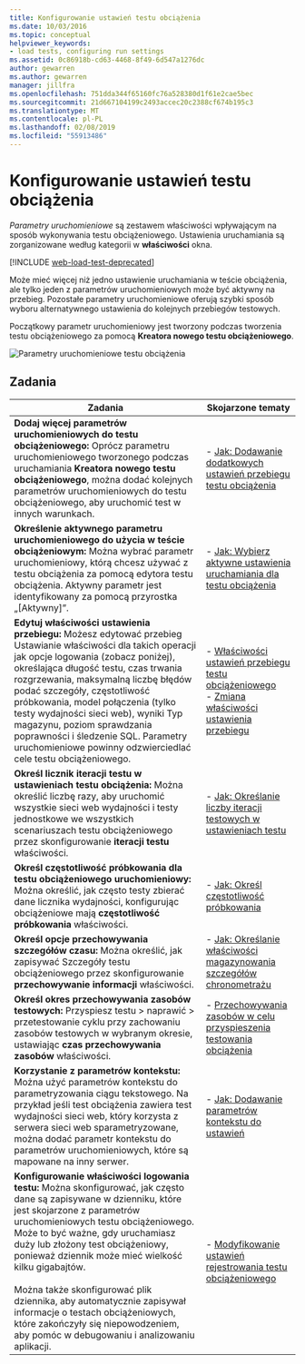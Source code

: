 ```yaml
---
title: Konfigurowanie ustawień testu obciążenia
ms.date: 10/03/2016
ms.topic: conceptual
helpviewer_keywords:
- load tests, configuring run settings
ms.assetid: 0c86918b-cd63-4468-8f49-6d547a1276dc
author: gewarren
ms.author: gewarren
manager: jillfra
ms.openlocfilehash: 751dda344f65160fc76a528380d1f61e2cae5bec
ms.sourcegitcommit: 21d667104199c2493accec20c2388cf674b195c3
ms.translationtype: MT
ms.contentlocale: pl-PL
ms.lasthandoff: 02/08/2019
ms.locfileid: "55913486"
---
```

# <a name="configure-load-test-run-settings"></a>Konfigurowanie ustawień testu obciążenia

*Parametry uruchomieniowe* są zestawem właściwości wpływającym na sposób wykonywania testu obciążeniowego. Ustawienia uruchamiania są zorganizowane według kategorii w **właściwości** okna.

[!INCLUDE [web-load-test-deprecated](includes/web-load-test-deprecated.md)]

Może mieć więcej niż jedno ustawienie uruchamiania w teście obciążenia, ale tylko jeden z parametrów uruchomieniowych może być aktywny na przebieg. Pozostałe parametry uruchomieniowe oferują szybki sposób wyboru alternatywnego ustawienia do kolejnych przebiegów testowych.

Początkowy parametr uruchomieniowy jest tworzony podczas tworzenia testu obciążeniowego za pomocą **Kreatora nowego testu obciążeniowego**.

![Parametry uruchomieniowe testu obciążenia](../test/media/loadtestrunsettings.png)

## <a name="tasks"></a>Zadania

|Zadania|Skojarzone tematy|
|-|-|
|**Dodaj więcej parametrów uruchomieniowych do testu obciążeniowego:** Oprócz parametru uruchomieniowego tworzonego podczas uruchamiania **Kreatora nowego testu obciążeniowego**, można dodać kolejnych parametrów uruchomieniowych do testu obciążeniowego, aby uruchomić test w innych warunkach.|-   [Jak: Dodawanie dodatkowych ustawień przebiegu testu obciążenia](../test/how-to-add-additional-run-settings-to-a-load-test.md)|
|**Określenie aktywnego parametru uruchomieniowego do użycia w teście obciążeniowym:** Można wybrać parametr uruchomieniowy, którą chcesz używać z testu obciążenia za pomocą edytora testu obciążenia. Aktywny parametr jest identyfikowany za pomocą przyrostka „[Aktywny]”.|-   [Jak: Wybierz aktywne ustawienia uruchamiania dla testu obciążenia](../test/how-to-select-the-active-run-setting-for-a-load-test.md)|
|**Edytuj właściwości ustawienia przebiegu:** Możesz edytować przebieg Ustawianie właściwości dla takich operacji jak opcje logowania (zobacz poniżej), określająca długość testu, czas trwania rozgrzewania, maksymalną liczbę błędów podać szczegóły, częstotliwość próbkowania, model połączenia (tylko testy wydajności sieci web), wyniki Typ magazynu, poziom sprawdzania poprawności i śledzenie SQL. Parametry uruchomieniowe powinny odzwierciedlać cele testu obciążeniowego.|-   [Właściwości ustawień przebiegu testu obciążeniowego](../test/load-test-run-settings-properties.md)<br />-   [Zmiana właściwości ustawienia przebiegu](../test/load-test-run-settings-properties.md#change-run-setting-properties)|
|**Określ licznik iteracji testu w ustawieniach testu obciążenia:** Można określić liczbę razy, aby uruchomić wszystkie sieci web wydajności i testy jednostkowe we wszystkich scenariuszach testu obciążeniowego przez skonfigurowanie **iteracji testu** właściwości.|-   [Jak: Określanie liczby iteracji testowych w ustawieniach testu](../test/how-to-specify-the-number-of-test-iterations-in-a-load-test.md)|
|**Określ częstotliwość próbkowania dla testu obciążeniowego uruchomieniowy:** Można określić, jak często testy zbierać dane licznika wydajności, konfigurując obciążeniowe mają **częstotliwość próbkowania** właściwości.|-   [Jak: Określ częstotliwość próbkowania](../test/how-to-specify-the-sample-rate-for-a-load-test.md)|
|**Określ opcje przechowywania szczegółów czasu:** Można określić, jak zapisywać Szczegóły testu obciążeniowego przez skonfigurowanie **przechowywanie informacji** właściwości.|-   [Jak: Określanie właściwości magazynowania szczegółów chronometrażu](../test/how-to-specify-the-timing-details-storage-property-for-a-load-test.md)|
|**Określ okres przechowywania zasobów testowych:** Przyspiesz testu > naprawić > przetestowanie cyklu przy zachowaniu zasobów testowych w wybranym okresie, ustawiając **czas przechowywania zasobów** właściwości.|-   [Przechowywania zasobów w celu przyspieszenia testowania obciążenia](/azure/devops/test/load-test/getting-started-with-performance-testing?view=vsts)|
|**Korzystanie z parametrów kontekstu:** Można użyć parametrów kontekstu do parametryzowania ciągu tekstowego. Na przykład jeśli test obciążenia zawiera test wydajności sieci web, który korzysta z serwera sieci web sparametryzowane, można dodać parametr kontekstu do parametrów uruchomieniowych, które są mapowane na inny serwer.|-   [Jak: Dodawanie parametrów kontekstu do ustawień](../test/how-to-add-context-parameters-to-a-load-test-run-setting.md)|
|**Konfigurowanie właściwości logowania testu:** Można skonfigurować, jak często dane są zapisywane w dzienniku, które jest skojarzone z parametrów uruchomieniowych testu obciążeniowego. Może to być ważne, gdy uruchamiasz duży lub złożony test obciążeniowy, ponieważ dziennik może mieć wielkość kilku gigabajtów.<br /><br /> Można także skonfigurować plik dziennika, aby automatycznie zapisywał informacje o testach obciążeniowych, które zakończyły się niepowodzeniem, aby pomóc w debugowaniu i analizowaniu aplikacji.|-   [Modyfikowanie ustawień rejestrowania testu obciążeniowego](../test/modify-load-test-logging-settings.md)|